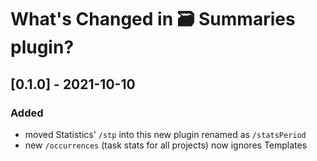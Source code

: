 # What's Changed in 🗃 Summaries plugin?

## [0.1.0] - 2021-10-10
### Added
- moved Statistics' `/stp` into this new plugin renamed as `/statsPeriod`
- new `/occurrences` (task stats for all projects) now ignores Templates
